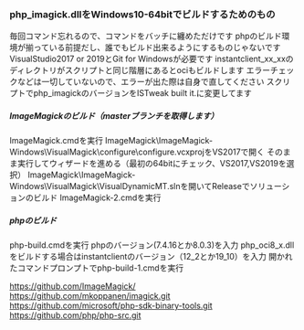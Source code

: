 ### php_imagick.dllをWindows10-64bitでビルドするためのもの 

毎回コマンド忘れるので、コマンドをバッチに纏めただけです
phpのビルド環境が揃っている前提だし、誰でもビルド出来るようにするものじゃないです
VisualStudio2017 or 2019とGit for Windowsが必要です
instantclient_xx_xxのディレクトリがスクリプトと同じ階層にあるとociもビルドします
エラーチェックなどは一切していないので、エラーが出た際は自身で直してください
スクリプトでphp_imagickのバージョンをISTweak built it.に変更してます

##### ImageMagickのビルド（masterブランチを取得します）

ImageMagick.cmdを実行
ImageMagick\ImageMagick-Windows\VisualMagick\configure\configure.vcxprojをVS2017で開く
そのまま実行してウィザードを進める（最初の64bitにチェック、VS2017,VS2019を選択）
ImageMagick\ImageMagick-Windows\VisualMagick\VisualDynamicMT.slnを開いてReleaseでソリューションのビルド
ImageMagick-2.cmdを実行

##### phpのビルド

php-build.cmdを実行
phpのバージョン(7.4.16とか8.0.3)を入力
php_oci8_x.dllをビルドする場合はinstantclientのバージョン（12_2とか19_10）を入力
開かれたコマンドプロンプトでphp-build-1.cmdを実行

https://github.com/ImageMagick/
https://github.com/mkoppanen/imagick.git
https://github.com/microsoft/php-sdk-binary-tools.git
https://github.com/php/php-src.git